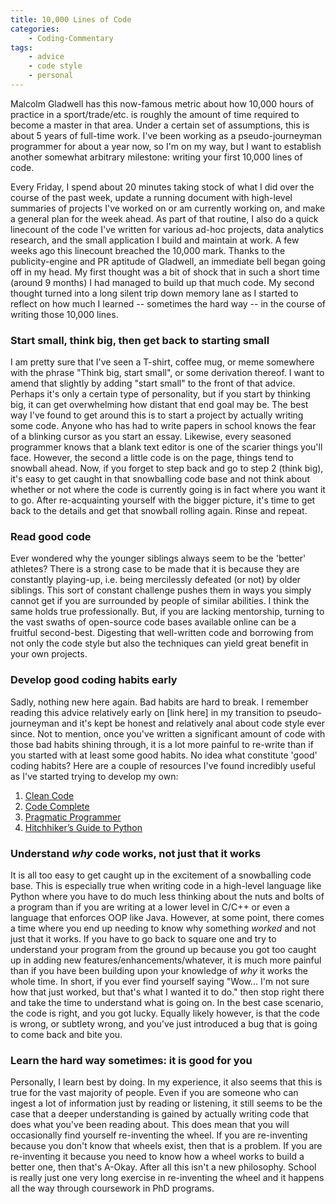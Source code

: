 ```yaml
---
title: 10,000 Lines of Code
categories:
    - Coding-Commentary
tags:
    - advice
    - code style
    - personal
---
```


Malcolm Gladwell has this now-famous metric about how 10,000 hours of practice in a sport/trade/etc. is roughly the amount of time required to become a master in that area. Under a certain set of assumptions, this is about 5 years of full-time work. I've been working as a pseudo-journeyman programmer for about a year now, so I'm on my way, but I want to establish another somewhat arbitrary milestone: writing your first 10,000 lines of code.

Every Friday, I spend about 20 minutes taking stock of what I did over the course of the past week, update a running document with high-level summaries of projects I've worked on or am currently working on, and make a general plan for the week ahead. As part of that routine, I also do a quick linecount of the code I've written for various ad-hoc projects, data analytics research, and the small application I build and maintain at work. A few weeks ago this linecount breached the 10,000 mark. Thanks to the publicity-engine and PR aptitude of Gladwell, an immediate bell began going off in my head. My first thought was a bit of shock that in such a short time (around 9 months) I had managed to build up that much code. My second thought turned into a long silent trip down memory lane as I started to reflect on how much I learned -- sometimes the hard way -- in the course of writing those 10,000 lines. 


### Start small, think big, then get back to starting small
I am pretty sure that I've seen a T-shirt, coffee mug, or meme somewhere with the phrase "Think big, start small", or some derivation thereof. I want to amend that slightly by adding "start small" to the front of that advice. Perhaps it's only a certain type of personality, but if you start by thinking big, it can get overwhelming how distant that end goal may be. The best way I've found to get around this is to start a project by actually writing some code. Anyone who has had to write papers in school knows the fear of a blinking cursor as you start an essay. Likewise, every seasoned programmer knows that a blank text editor is one of the scarier things you'll face.  However, the second a little code is on the page, things tend to snowball ahead. Now, if you forget to step back and go to step 2 (think big), it's easy to get caught in that snowballing code base and not think about whether or not where the code is currently going is in fact where you want it to go. After re-acquainting yourself with the bigger picture, it's time to get back to the details and get that snowball rolling again. Rinse and repeat.

### Read good code
Ever wondered why the younger siblings always seem to be the 'better' athletes? There is a strong case to be made that it is because they are constantly playing-up, i.e. being mercilessly defeated (or not) by older siblings. This sort of constant challenge pushes them in ways you simply cannot get if you are surrounded by people of similar abilities. I think the same holds true professionally. But, if you are lacking mentorship, turning to the vast swaths of open-source code bases available online can be a fruitful second-best. Digesting that well-written code and borrowing from not only the code style but also the techniques can yield great benefit in your own projects.

### Develop good coding habits early
Sadly, nothing new here again. Bad habits are hard to break. I remember reading this advice relatively early on [link here] in my transition to pseudo-journeyman and it's kept be honest and relatively anal about code style ever since. Not to mention, once you've written a significant amount of code with those bad habits shining through, it is a lot more painful to re-write than if you started with at least some good habits. No idea what constitute 'good' coding habits? Here are a couple of resources I've found incredibly useful as I've started trying to develop my own:

1. [Clean Code](https://www.amazon.com/Clean-Code-Handbook-Software-Craftsmanship/dp/0132350882/ref=sr_1_1?ie=UTF8&qid=1477935335&sr=8-1&keywords=clean+code)
2. [Code Complete](https://www.amazon.com/Code-Complete-Practical-Handbook-Construction/dp/0735619670/ref=sr_1_1?ie=UTF8&qid=1477935229&sr=8-1&keywords=code+complete)
3. [Pragmatic Programmer](https://www.amazon.com/Pragmatic-Programmer-Journeyman-Master/dp/020161622X/ref=sr_1_4?ie=UTF8&qid=1477935335&sr=8-4&keywords=clean+code)
3. [Hitchhiker’s Guide to Python](http://docs.python-guide.org/en/latest/)

### Understand *why* code works, not just **that** it works
It is all too easy to get caught up in the excitement of a snowballing code base. This is especially true when writing code in a high-level language like Python where you have to do much less thinking about the nuts and bolts of a program than if you are writing at a lower level in C/C++ or even a language that enforces OOP like Java. However, at some point, there comes a time where you end up needing to know why something *worked* and not just that it works. If you have to go back to square one and try to understand your program from the ground up because you got too caught up in adding new features/enhancements/whatever, it is much more painful than if you have been building upon your knowledge of *why* it works the whole time. In short, if you ever find yourself saying "Wow... I'm not sure how that just worked, but that's what I wanted it to do." then stop right there and take the time to understand what is going on. In the best case scenario, the code is right, and you got lucky. Equally likely however, is that the code is wrong, or subtlety wrong, and you've just introduced a bug that is going to come back and bite you.

### Learn the hard way sometimes: it is good for you
Personally, I learn best by doing. In my experience, it also seems that this is true for the vast majority of people. Even if you are someone who can ingest a lot of information just by reading or listening, it still seems to be the case that a deeper understanding is gained by actually writing code that does what you've been reading about. This does mean that you will occasionally find yourself re-inventing the wheel. If you are re-inventing because you don't know that wheels exist, then that is a problem. If you are re-inventing it because you need to know how a wheel works to build a better one, then that's A-Okay. After all this isn't a new philosophy. School is really just one very long exercise in re-inventing the wheel and it happens all the way through coursework in PhD programs.



